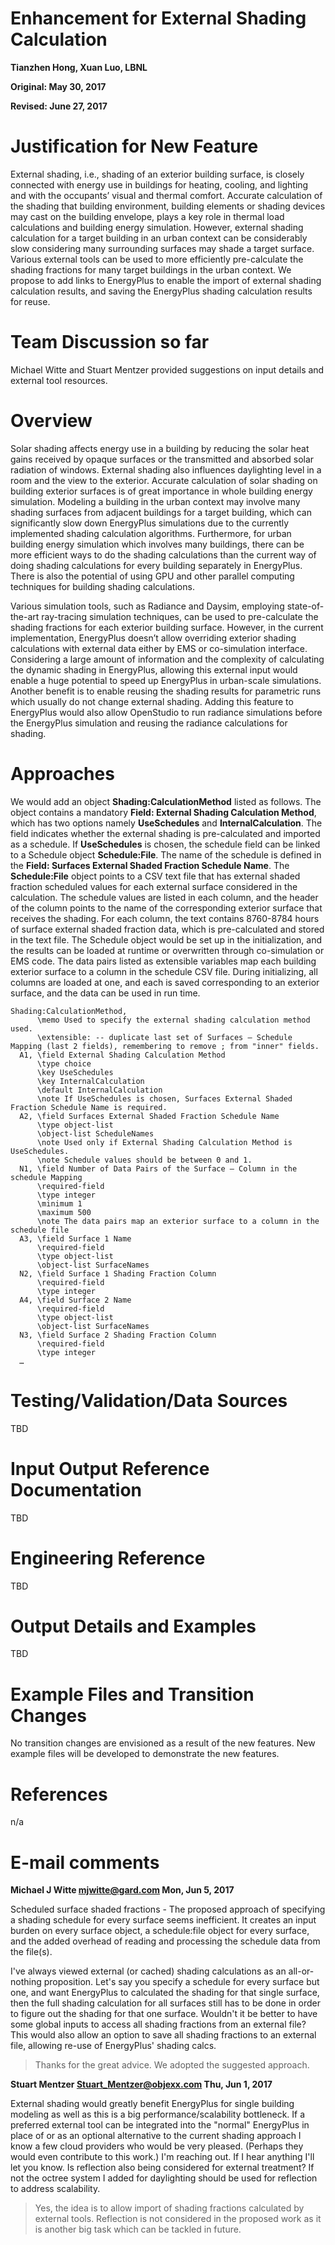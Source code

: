 Enhancement for External Shading Calculation 
================
**Tianzhen Hong, Xuan Luo, LBNL**

**Original: May 30, 2017**

**Revised: June 27, 2017**

# Justification for New Feature 

External shading, i.e., shading of an exterior building surface, is closely connected with energy use in buildings for heating, cooling, and lighting and with the occupants’ visual and thermal comfort. Accurate calculation of the shading that building environment, building elements or shading devices may cast on the building envelope, plays a key role in thermal load calculations and building energy simulation. However, external shading calculation for a target building in an urban context can be considerably slow considering many surrounding surfaces may shade a target surface. Various external tools can be used to more efficiently pre-calculate the shading fractions for many target buildings in the urban context. We propose to add links to EnergyPlus to enable the import of external shading calculation results, and saving the EnergyPlus shading calculation results for reuse.  

# Team Discussion so far
Michael Witte and Stuart Mentzer provided suggestions on input details and external tool resources.

# Overview 
Solar shading affects energy use in a building by reducing the solar heat gains received by opaque surfaces or the transmitted and absorbed solar radiation of windows. External shading also influences daylighting level in a room and the view to the exterior. Accurate calculation of solar shading on building exterior surfaces is of great importance in whole building energy simulation. Modeling a building in the urban context may involve many shading surfaces from adjacent buildings for a target building, which can significantly slow down EnergyPlus simulations due to the currently implemented shading calculation algorithms. Furthermore, for urban building energy simulation which involves many buildings, there can be more efficient ways to do the shading calculations than the current way of doing shading calculations for every building separately in EnergyPlus. There is also the potential of using GPU and other parallel computing techniques for building shading calculations.

Various simulation tools, such as Radiance and Daysim, employing state-of-the-art ray-tracing simulation techniques, can be used to pre-calculate the shading fractions for each exterior building surface. However, in the current implementation, EnergyPlus doesn’t allow overriding exterior shading calculations with external data either by EMS or co-simulation interface. Considering a large amount of information and the complexity of calculating the dynamic shading in EnergyPlus, allowing this external input would enable a huge potential to speed up EnergyPlus in urban-scale simulations. Another benefit is to enable reusing the shading results for parametric runs which usually do not change external shading. Adding this feature to EnergyPlus would also allow OpenStudio to run radiance simulations before the EnergyPlus simulation and reusing the radiance calculations for shading. 


# Approaches 
We would add an object **Shading:CalculationMethod** listed as follows. The object contains a mandatory **Field: External Shading Calculation Method**, which has two options namely **UseSchedules** and **InternalCalculation**. The field indicates whether the external shading is pre-calculated and imported as a schedule. If **UseSchedules** is chosen, the schedule field can be linked to a Schedule object **Schedule:File**. The name of the schedule is defined in the **Field: Surfaces External Shaded Fraction Schedule Name**. The **Schedule:File** object points to a CSV text file that has external shaded fraction scheduled values for each external surface considered in the calculation. The schedule values are listed in each column, and the header of the column points to the name of the corresponding exterior surface that receives the shading. For each column, the text contains 8760-8784 hours of surface external shaded fraction data, which is pre-calculated and stored in the text file. The Schedule object would be set up in the initialization, and the results can be loaded at runtime or overwritten through co-simulation or EMS code. The data pairs listed as extensible variables map each building exterior surface to a column in the schedule CSV file. During initializing, all columns are loaded at one, and each is saved corresponding to an exterior surface, and the data can be used in run time.

	Shading:CalculationMethod,
          \memo Used to specify the external shading calculation method used.
          \extensible: -- duplicate last set of Surfaces – Schedule Mapping (last 2 fields), remembering to remove ; from "inner" fields.
      A1, \field External Shading Calculation Method
          \type choice
          \key UseSchedules  
          \key InternalCalculation
          \default InternalCalculation
          \note If UseSchedules is chosen, Surfaces External Shaded Fraction Schedule Name is required.
      A2, \field Surfaces External Shaded Fraction Schedule Name
          \type object-list
          \object-list ScheduleNames
          \note Used only if External Shading Calculation Method is UseSchedules.
          \note Schedule values should be between 0 and 1.
      N1, \field Number of Data Pairs of the Surface – Column in the schedule Mapping
          \required-field
          \type integer
          \minimum 1
          \maximum 500
          \note The data pairs map an exterior surface to a column in the schedule file
      A3, \field Surface 1 Name
          \required-field
          \type object-list
          \object-list SurfaceNames
      N2, \field Surface 1 Shading Fraction Column
          \required-field
          \type integer
      A4, \field Surface 2 Name
          \required-field
          \type object-list
          \object-list SurfaceNames
      N3, \field Surface 2 Shading Fraction Column
          \required-field
          \type integer
      …

# Testing/Validation/Data Sources

TBD

# Input Output Reference Documentation

TBD

# Engineering Reference

TBD

# Output Details and Examples

TBD

# Example Files and Transition Changes

No transition changes are envisioned as a result of the new features. New example files will be developed to demonstrate the new features.

# References

n/a

# E-mail comments

**Michael J Witte <mjwitte@gard.com> Mon, Jun 5, 2017** 

Scheduled surface shaded fractions - The proposed approach of specifying a shading schedule for every surface seems inefficient.  It creates an input burden on every surface object, a schedule:file object for every surface, and the added overhead of reading and processing the schedule data from the file(s).

I've always viewed external (or cached) shading calculations as an all-or-nothing proposition.  Let's say you specify a schedule for every surface but one, and want EnergyPlus to calculated the shading for that single surface, then the full shading calculation for all surfaces still has to be done in order to figure out the shading for that one surface.  Wouldn't it be better to have some global inputs to access all shading fractions from an external file?  This would also allow an option to save all shading fractions to an external file, allowing re-use of EnergyPlus' shading calcs.

> Thanks for the great advice. We adopted the suggested approach.

**Stuart Mentzer <Stuart_Mentzer@objexx.com> Thu, Jun 1, 2017**

External shading would greatly benefit EnergyPlus for single building modeling as well as this is a big performance/scalability bottleneck. If a preferred external tool can be integrated into the "normal" EnergyPlus in place of or as an optional alternative to the current shading approach I know a few cloud providers who would be very pleased. (Perhaps they would even contribute to this work.)  I'm reaching out. If I hear anything I'll let you know.
Is reflection also being considered for external treatment? If not the octree system I added for daylighting should be used for reflection to address scalability.

>Yes, the idea is to allow import of shading fractions calculated by external tools. Reflection is not considered in the proposed work as it is another big task which can be tackled in future.




